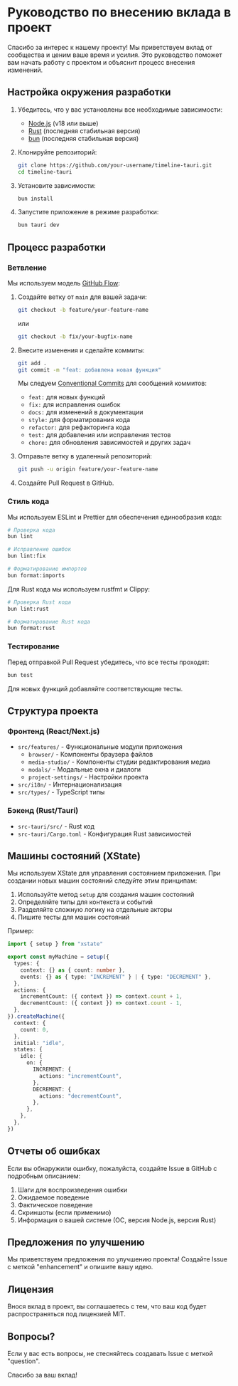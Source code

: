 # Руководство по внесению вклада в проект

Спасибо за интерес к нашему проекту! Мы приветствуем вклад от сообщества и ценим ваше время и усилия. Это руководство поможет вам начать работу с проектом и объяснит процесс внесения изменений.

## Настройка окружения разработки

1. Убедитесь, что у вас установлены все необходимые зависимости:
   - [Node.js](https://nodejs.org/) (v18 или выше)
   - [Rust](https://www.rust-lang.org/tools/install) (последняя стабильная версия)
   - [bun](https://bun.sh/) (последняя стабильная версия)

2. Клонируйте репозиторий:
   ```bash
   git clone https://github.com/your-username/timeline-tauri.git
   cd timeline-tauri
   ```

3. Установите зависимости:
   ```bash
   bun install
   ```

4. Запустите приложение в режиме разработки:
   ```bash
   bun tauri dev
   ```

## Процесс разработки

### Ветвление

Мы используем модель [GitHub Flow](https://guides.github.com/introduction/flow/):

1. Создайте ветку от `main` для вашей задачи:
   ```bash
   git checkout -b feature/your-feature-name
   ```
   или
   ```bash
   git checkout -b fix/your-bugfix-name
   ```

2. Внесите изменения и сделайте коммиты:
   ```bash
   git add .
   git commit -m "feat: добавлена новая функция"
   ```

   Мы следуем [Conventional Commits](https://www.conventionalcommits.org/) для сообщений коммитов:
   - `feat:` для новых функций
   - `fix:` для исправления ошибок
   - `docs:` для изменений в документации
   - `style:` для форматирования кода
   - `refactor:` для рефакторинга кода
   - `test:` для добавления или исправления тестов
   - `chore:` для обновления зависимостей и других задач

3. Отправьте ветку в удаленный репозиторий:
   ```bash
   git push -u origin feature/your-feature-name
   ```

4. Создайте Pull Request в GitHub.

### Стиль кода

Мы используем ESLint и Prettier для обеспечения единообразия кода:

```bash
# Проверка кода
bun lint

# Исправление ошибок
bun lint:fix

# Форматирование импортов
bun format:imports
```

Для Rust кода мы используем rustfmt и Clippy:

```bash
# Проверка Rust кода
bun lint:rust

# Форматирование Rust кода
bun format:rust
```

### Тестирование

Перед отправкой Pull Request убедитесь, что все тесты проходят:

```bash
bun test
```

Для новых функций добавляйте соответствующие тесты.

## Структура проекта

### Фронтенд (React/Next.js)

- `src/features/` - Функциональные модули приложения
  - `browser/` - Компоненты браузера файлов
  - `media-studio/` - Компоненты студии редактирования медиа
  - `modals/` - Модальные окна и диалоги
  - `project-settings/` - Настройки проекта
- `src/i18n/` - Интернационализация
- `src/types/` - TypeScript типы

### Бэкенд (Rust/Tauri)

- `src-tauri/src/` - Rust код
- `src-tauri/Cargo.toml` - Конфигурация Rust зависимостей

## Машины состояний (XState)

Мы используем XState для управления состоянием приложения. При создании новых машин состояний следуйте этим принципам:

1. Используйте метод `setup` для создания машин состояний
2. Определяйте типы для контекста и событий
3. Разделяйте сложную логику на отдельные акторы
4. Пишите тесты для машин состояний

Пример:

```typescript
import { setup } from "xstate"

export const myMachine = setup({
  types: {
    context: {} as { count: number },
    events: {} as { type: "INCREMENT" } | { type: "DECREMENT" },
  },
  actions: {
    incrementCount: ({ context }) => context.count + 1,
    decrementCount: ({ context }) => context.count - 1,
  },
}).createMachine({
  context: {
    count: 0,
  },
  initial: "idle",
  states: {
    idle: {
      on: {
        INCREMENT: {
          actions: "incrementCount",
        },
        DECREMENT: {
          actions: "decrementCount",
        },
      },
    },
  },
})
```

## Отчеты об ошибках

Если вы обнаружили ошибку, пожалуйста, создайте Issue в GitHub с подробным описанием:

1. Шаги для воспроизведения ошибки
2. Ожидаемое поведение
3. Фактическое поведение
4. Скриншоты (если применимо)
5. Информация о вашей системе (ОС, версия Node.js, версия Rust)

## Предложения по улучшению

Мы приветствуем предложения по улучшению проекта! Создайте Issue с меткой "enhancement" и опишите вашу идею.

## Лицензия

Внося вклад в проект, вы соглашаетесь с тем, что ваш код будет распространяться под лицензией MIT.

## Вопросы?

Если у вас есть вопросы, не стесняйтесь создавать Issue с меткой "question".

Спасибо за ваш вклад!
